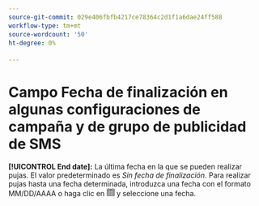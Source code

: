 ```yaml
---
source-git-commit: 029e406fbfb4217ce78364c2d1f1a6dae24ff588
workflow-type: tm+mt
source-wordcount: '50'
ht-degree: 0%

---
```

# Campo Fecha de finalización en algunas configuraciones de campaña y de grupo de publicidad de SMS

**[!UICONTROL End date]:** La última fecha en la que se pueden realizar pujas. El valor predeterminado es *Sin fecha de finalización*. Para realizar pujas hasta una fecha determinada, introduzca una fecha con el formato MM/DD/AAAA o haga clic en ![Calendario](/help/search-social-commerce/assets/calendar.png) y seleccione una fecha.
